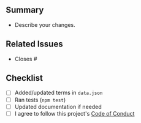## Summary
- Describe your changes.

## Related Issues
- Closes #<issue-number>

## Checklist
- [ ] Added/updated terms in `data.json`
- [ ] Ran tests (`npm test`)
- [ ] Updated documentation if needed
- [ ] I agree to follow this project's [Code of Conduct](../CODE_OF_CONDUCT.md)
